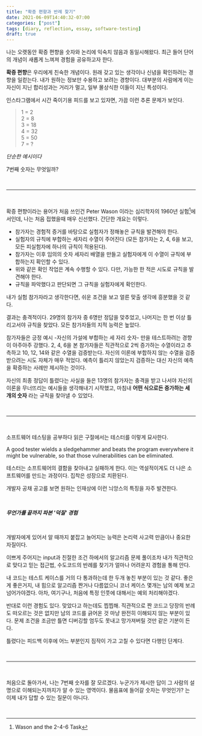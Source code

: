 ```yaml
---
title: "확증 편향과 반례 찾기"
date: 2021-06-09T14:40:32-07:00
categories: ["post"]
tags: [diary, reflection, essay, software-testing]
draft: true
---
```


나는 오랫동안 확증 편향을 숫자와 논리에 익숙치 않음과 동일시해왔다. 최근 들어 단어의 개념이 새롭게 느껴져 경험을 공유하고자 한다.

**확증 편향**은 우리에게 친숙한 개념이다. 원래 갖고 있는 생각이나 신념을 확인하려는 경향을 일컫는다. 내가 원하는 정보만 수용하고 보려는 경향이다. 대부분의 사람에게 이는 자신이 지닌 합리성과는 거리가 멀고, 일부 몰상식한 이들이 지닌 특성이다.

인스타그램에서 시간 죽이기용 피드를 보고 있자면, 가끔 이런 추론 문제가 보인다.

> 1 = 2  
> 2 = 8  
> 3 = 18  
> 4 = 32  
> 5 = 50  
> 7 = ?

_단순한 예시이다_

7번째 숫자는 무엇일까?

&nbsp;

---

&nbsp;

확증 편향이라는 용어가 처음 쓰인건 Peter Wason 이라는 심리학자의 1960년 실험[^peter]에서인데, 나는 처음 접했을때 매우 신선했다. 간단한 개요는 이렇다.

- 참가자는 경험적 증거를 바탕으로 실험자가 정해놓은 규칙을 발견해야 한다.
- 실험자의 규칙에 부합하는 세자리 수열이 주어진다 (모든 참가자는 2, 4, 6을 보고, 모든 피실험자에 하나의 규칙이 적용된다).
- 참가자는 이후 임의의 숫자 세자리 배열을 만들고 실험자에게 이 수열이 규칙에 부합하는지 확인할 수 있다.
- 위와 같은 확인 작업은 계속 수행할 수 있다. 다만, 가능한 한 적은 시도로 규칙을 발견해야 한다.
- 규칙을 파악했다고 판단되면 그 규칙을 실험자에게 확인한다.

내가 실험 참가자라고 생각한다면, 쉬운 조건을 보고 얼른 맞출 생각에 흥분했을 것 같다.

결과는 충격적이다. 29명의 참가자 중 6명만 정답을 맞추었고, 나머지는 한 번 이상 틀리고서야 규칙을 찾았다. 모든 참가자들의 지적 능력은 높았다.

참가자들은 긍정 예시 -자신의 가설에 부합하는 세 자리 숫자- 만을 테스트하려는 경향이 아주아주 강했다. 2, 4, 6을 본 참가자들은 직관적으로 2씩 증가하는 수열이라고 추측하고 10, 12, 14와 같은 수열을 검증받는다. 자신의 이론에 부합하지 않는 수열을 검증 받으려는 시도 자체가 매우 적었다. 예측이 틀리지 않았는지 검증하는 대신 자신의 예측을 확증하는 사례만 제시하는 것이다.

자신의 최종 정답이 틀렸다는 사실을 들은 13명의 참가자는 충격을 받고 나서야 자신의 이론을 무너뜨리는 예시들을 생각해내기 시작했고, 마침내 **어떤 식으로든 증가하는 세 개의 숫자** 라는 규칙을 찾아낼 수 있었다.

&nbsp;

---

&nbsp;

소프트웨어 테스팅을 공부하다 읽은 구절에서는 테스터를 이렇게 묘사한다.

A good tester wields a sledgehammer and beats the program everywhere it might be vulnerable, so that those vulnerabilities can be eliminated.

테스터는 소프트웨어의 결함을 찾아내고 실패하게 한다. 이는 역설적이게도 더 나은 소프트웨어를 만드는 과정이다. 집착은 성장으로 치환된다.

개발자 공채 공고를 보면 원하는 인재상에 이런 늬앙스의 특징을 자주 발견한다.

&nbsp;

**_무언가를 끝까지 파본 '덕질' 경험_**

&nbsp;

개발자에게 있어서 알 때까지 붙잡고 늘어지는 능력은 논리력 사고력 만큼이나 중요한 자질이다.

이쁘게 주어지는 input과 친절한 조건 하에서의 알고리즘 문제 풀이조차 내가 직관적으로 맞다고 믿는 접근법, 수도코드의 반례를 찾기가 얼마나 어려운지 경험을 통해 안다.

내 코드는 테스트 케이스를 거의 다 통과하는데 한 두개 놓친 부분이 있는 것 같다. 좋은 게 좋은거지, 내 힘으로 알고리즘 짠거나 다름없으니 코너 케이스 몇개는 남의 예제 보고 넘어가야겠다. 아차, 여기구나, 처음에 특정 인풋에 대해서는 예외 처리해야겠다.

반대로 이런 경험도 있다. 맞았다고 하는데도 찝찝해. 직관적으로 짠 코드고 당장의 반례도 떠오르는 것은 없지만 남의 코드를 긁어온 것 마냥 완전히 이해되지 않는 부분이 있다. 문제 조건을 조금만 틀면 디버깅할 엄두도 못내고 망가져버릴 것만 같은 기분이 든다.

틀렸다는 피드백 이후에 어느 부분인지 짐작이 가고 고칠 수 있다면 다행인 단계다.

&nbsp;

---

&nbsp;

처음으로 돌아가서, 나는 7번째 숫자를 잘 모르겠다. 누군가가 제시한 답이 그 사람의 설명으로 이해되는지까지가 알 수 있는 영역이다. 물음표에 들어갈 숫자는 무엇인가? 는 이제 내가 답할 수 있는 질문이 아니다.

&nbsp;

[^peter]: Wason and the 2-4-6 Task
